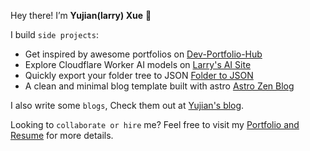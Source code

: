 Hey there! I’m **Yujian(larry) Xue** 👋

I build `side projects`:
- Get inspired by awesome portfolios on [Dev-Portfolio-Hub](https://dev-portfolio-hub.larryxue.dev/)
- Explore Cloudflare Worker AI models on [Larry's AI Site](https://ai.larryxue.dev/)
- Quickly export your folder tree to JSON [Folder to JSON](https://folder2json.larryxue.dev/)
- A clean and minimal blog template built with astro [Astro Zen Blog](https://github.com/larry-xue/astro-zen-blog)

I also write some `blogs`, Check them out at [Yujian's blog](https://blog.larryxue.dev/).

Looking to `collaborate or hire` me? Feel free to visit my [Portfolio and Resume](https://larryxue.dev) for more details.
